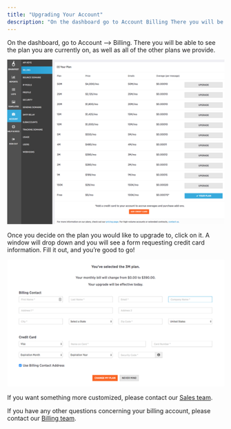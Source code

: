 ```yaml
---
title: "Upgrading Your Account"
description: "On the dashboard go to Account Billing There you will be able to see the plan you are currently on as well as all of the other plans we provide Once you decide on the plan you would like to upgrade to click on it A window will drop down..."
---
```


On the dashboard, go to Account –> Billing. There you will be able to see the plan you are currently on, as well as all of the other plans we provide.

![Billing plan selection](media/upgrading-your-account/price-plans.png)

Once you decide on the plan you would like to upgrade to, click on it. A window will drop down and you will see a form requesting credit card information. Fill it out, and you’re good to go!

![Plan upgrade form](media/upgrading-your-account/add-a-credit-card.png)

If you want something more customized, please contact our [Sales team](https://www.sparkpost.com/sales/).

If you have any other questions concerning your billing account, please contact our [Billing team](mailto:billing@sparkpost.com).
